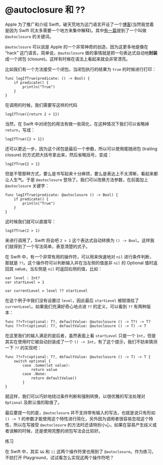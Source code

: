# @autoclosure 和 ??

Apple 为了推广和介绍 Swift，破天荒地为这门语言开设了一个[博客](https://developer.apple.com/swift/blog/)(当然我觉着是因为 Swift 坑太多需要一个地方来集中解释)。其中[有一篇](https://developer.apple.com/swift/blog/?id=4)提到了一个叫做 `@autoclosure` 的关键词。

`@autoclosure` 可以说是 Apple 的一个非常神奇的创造，因为这更多地是像在 “hack” 这门语言。简单说，`@autoclosure` 做的事情就是把一句表达式自动地**封装**成一个闭包 (closure)。这样有时候在语法上看起来就会非常漂亮。

比如我们有一个方法接受一个闭包，当闭包执行的结果为 `true` 的时候进行打印：

    func logIfTrue(predicate: () -> Bool) {
        if predicate() {
            println("True")
        }
    }

在调用的时候，我们需要写这样的代码

    logIfTrue({return 2 > 1})

当然，在 Swift 中对闭包的用法有做一些简化，在这种情况下我们可以省略掉 `return`，写成：

    logIfTrue({2 > 1})

还可以更近一步，因为这个闭包是最后一个参数，所以可以使用尾随闭包 (trailing closure) 的方式把大括号拿出来，然后省略括号，变成：

    logIfTrue{2 > 1}

但是不管那种方式，要么是书写起来十分麻烦，要么是表达上不太清晰，看起来都让人生气。于是 `@autoclosure` 登场了。我们可以改换方法参数，在前面加上 `@autoclosure` 关键字：

    func logIfTrue(predicate: @autoclosure () -> Bool) {
        if predicate() {
            println("True")
        }
    }

这时候我们就可以直接写：

    logIfTrue(2 > 1)

来进行调用了，Swift 将会吧 `2 > 1` 这个表达式自动转换为 `() -> Bool`。这样我们就得到了一个写法简单，表意清楚的式子。

在 Swift 中，有一个非常有用的操作符，可以用来快速地对 `nil` 进行条件判断，那就是 `??`。这个操作符可以判断输入并在当左侧的值是非 `nil` 的 Optional 值时返回其 value，当左侧是 `nil` 时返回右侧的值，比如：

    var level : Int?
    var startLevel = 1

    var currentLevel = level ?? startLevel

在这个例子中我们没有设置过 `level`，因此最后 `startLevel` 被赋值给了 `currentLevel`。如果我们充满好奇心地点进 `??` 的定义，可以看到 `??` 有两种版本：

    func ??<T>(optional: T?, defaultValue: @autoclosure () -> T?) -> T?
    func ??<T>(optional: T?, defaultValue: @autoclosure () -> T) -> T

在这里我们的输入满足的是后者，虽然表面上看 `startLevel` 只是一个 `Int`，但是其实在使用时它被自动封装成了一个 `() -> Int`，有了这个提示，我们不妨来猜测一下 `??` 的实现吧：

    func ??<T>(optional: T?, defaultValue: @autoclosure () -> T) -> T {
        switch optional {
            case .Some(let value):
                return value
            case .None:
                return defaultValue()
            }
    }

就这样，我们可以巧妙地绕过条件判断和强制转换，以很优雅的写法处理对 `Optional` 及默认值的取值了。

最后要提一句的是，`@autoclosure` 并不支持带有输入的写法，也就是说只有形如 `() -> T` 的参数才能使用这个特性进行简化，另外因为调用者很容易忽视这个特性，所以在写接受 `@autoclosure` 的方法时还请特别小心，如果在容易产生歧义或者误解的时候，还是使用完整的闭包写法会比较好。

<div class="ui orange segment">
	<div class="header">
		<i class="fa fa-pencil"></i>
	    练习
	</div>
<p>在 Swift 中，其实 <code>&&</code> 和 <code>||</code> 这两个操作符里也用到了 <code>@autoclosure</code>。作为练习，不妨打开 Playground，试试看怎么实现这两个操作符吧？</p>
</div>